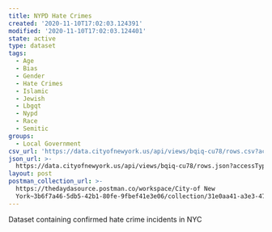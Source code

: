 ```yaml
---
title: NYPD Hate Crimes
created: '2020-11-10T17:02:03.124391'
modified: '2020-11-10T17:02:03.124401'
state: active
type: dataset
tags:
  - Age
  - Bias
  - Gender
  - Hate Crimes
  - Islamic
  - Jewish
  - Lbgqt
  - Nypd
  - Race
  - Semitic
groups:
  - Local Government
csv_url: 'https://data.cityofnewyork.us/api/views/bqiq-cu78/rows.csv?accessType=DOWNLOAD'
json_url: >-
  https://data.cityofnewyork.us/api/views/bqiq-cu78/rows.json?accessType=DOWNLOAD
layout: post
postman_collection_url: >-
  https://thedaydasource.postman.co/workspace/City-of New
  York~3b6f7a46-5db5-42b1-80fe-9fbef41e3e06/collection/31e0aa41-a3e3-4774-aaed-89b290ea8095
---
```

Dataset containing confirmed hate crime incidents in NYC
